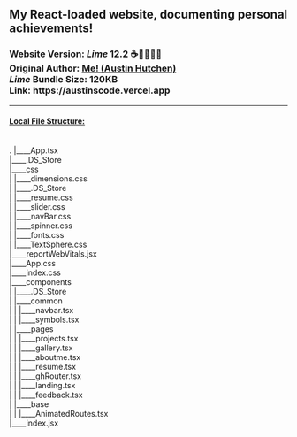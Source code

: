 <h2>My React-loaded website, documenting personal achievements!</h2>  <h3>Website Version: <i>Lime</i> <b> 12.2 ☕️🎉👨🏾‍💻 </b> 
<br/> Original Author: <u><b>Me! (Austin Hutchen) </b></u> 
<br/>  <i> Lime </i>Bundle Size: <b> 120KB </b>
<br/> Link: <b> https://austinscode.vercel.app </b>
 </h3>
<hr/>
 <u> <h4> Local File Structure: </h4> </u> <br/>
. 
|____App.tsx <br/>
|____.DS_Store <br/>
|____css <br/>
| |____dimensions.css <br/>
| |____.DS_Store <br/>
| |____resume.css <br/>
| |____slider.css <br/>
| |____navBar.css <br/>
| |____spinner.css <br/>
| |____fonts.css <br/>
| |____TextSphere.css <br/>
|____reportWebVitals.jsx <br/>
|____App.css <br/>
|____index.css <br/>
|____components <br/>
| |____.DS_Store <br/>
| |____common <br/>
| | |____navbar.tsx <br/>
| | |____symbols.tsx <br/>
| |____pages <br/>
| | |____projects.tsx <br/>
| | |____gallery.tsx <br/>
| | |____aboutme.tsx <br/>
| | |____resume.tsx <br/>
| | |____ghRouter.tsx <br/>
| | |____landing.tsx <br/>
| | |____feedback.tsx <br/>
| |____base <br/>
| | |____AnimatedRoutes.tsx <br/>
|____index.jsx <br/>
